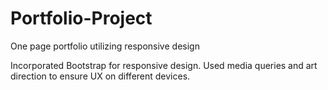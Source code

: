 # Portfolio-Project
One page portfolio utilizing responsive design

Incorporated Bootstrap for responsive design. Used media queries and art direction to ensure UX on different devices.
